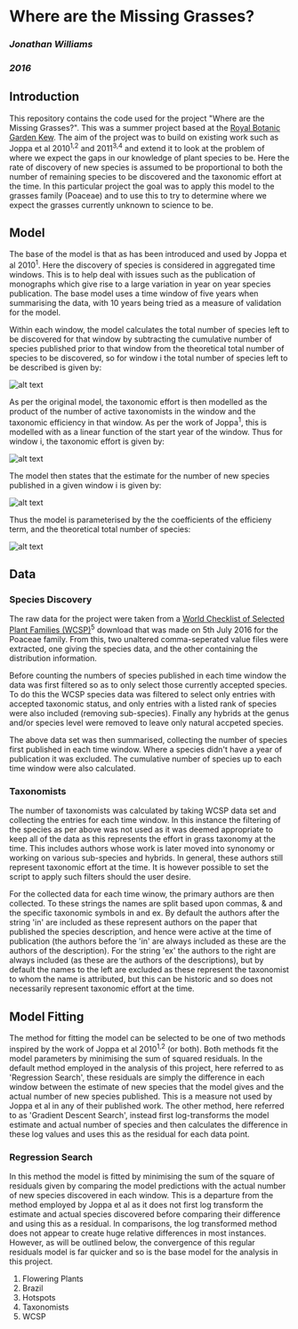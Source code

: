 # Where are the Missing Grasses?

### *Jonathan Williams*
### *2016*

## Introduction

This repository contains the code used for the project "Where are the Missing Grasses?". This was a summer project based at the [Royal Botanic Garden Kew][1]. The aim of the project was to build on existing work such as Joppa et al 2010<sup>1,2</sup> and 2011<sup>3,4</sup> and extend it to look at the problem of where we expect the gaps in our knowledge of plant species to be. Here the rate of discovery of new species is assumed to be proportional to both the number of remaining species to be discovered and the taxonomic effort at the time. In this particular project the goal was to apply this model to the grasses family (Poaceae) and to use this to try to determine where we expect the grasses currently unknown to science to be.

## Model

The base of the model is that as has been introduced and used by Joppa et al 2010<sup>1</sup>. Here the discovery of species is considered in aggregated time windows. This is to help deal with issues such as the publication of monographs which give rise to a large variation in year on year species publication. The base model uses a time window of five years when summarising the data, with 10 years being tried as a measure of validation for the model.

Within each window, the model calculates the total number of species left to be discovered for that window by subtracting the cumulative number of species published prior to that window from the theoretical total number of species to be discovered, so for window i the total number of species left to be described is given by:

![alt text][img1]

As per the original model, the taxonomic effort is then modelled as the product of the number of active taxonomists in the window and the taxonomic efficiency in that window. As per the work of Joppa<sup>1</sup>, this is modelled with as a linear function of the start year of the window. Thus for window i, the taxonomic effort is given by:

![alt text][img2]

The model then states that the estimate for the number of new species published in a given window i is given by:

![alt text][img3]

Thus the model is parameterised by the the coefficients of the efficieny term, and the theoretical total number of species:

![alt text][img4]

## Data

### Species Discovery

The raw data for the project were taken from a [World Checklist of Selected Plant Families (WCSP)][2]<sup>5</sup> download that was made on 5th July 2016 for the Poaceae family. From this, two unaltered comma-seperated value files were extracted, one giving the species data, and the other containing the distribution information.

Before counting the numbers of species published in each time window the data was first filtered so as to only select those currently accepted species. To do this the WCSP species data was filtered to select only entries with accepted taxonomic status, and only entries with a listed rank of species were also included (removing sub-species). Finally any hybrids at the genus and/or species level were removed to leave only natural accpeted species.

The above data set was then summarised, collecting the number of species first published in each time window. Where a species didn't have a year of publication it was excluded. The cumulative number of species up to each time window were also calculated.

### Taxonomists

The number of taxonomists was calculated by taking WCSP data set and collecting the entries for each time window. In this instance the filtering of the species as per above was not used as it was deemed appropriate to keep all of the data as this represents the effort in grass taxonomy at the time. This includes authors whose work is later moved into synonomy or working on various sub-species and hybrids. In general, these authors still represent taxonomic effort at the time. It is however possible to set the script to apply such filters should the user desire.

For the collected data for each time winow, the primary authors are then collected. To these strings the names are split based upon commas, & and the specific taxonomic symbols in and ex. By default the authors after the string 'in' are included as these represent authors on the paper that published the species description, and hence were active at the time of publication (the authors before the 'in' are always included as these are the authors of the description). For the string 'ex' the authors to the right are always included (as these are the authors of the descriptions), but by default the names to the left are excluded as these represent the taxonomist to whom the name is attributed, but this can be historic and so does not necessarily represent taxonomic effort at the time.

## Model Fitting

The method for fitting the model can be selected to be one of two methods inspired by the work of Joppa et al 2010<sup>1,2</sup> (or both). Both methods fit the model parameters by minimising the sum of squared residuals. In the default method employed in the analysis of this project, here referred to as 'Regression Search', these residuals are simply the difference in each window between the estimate of new species that the model gives and the actual number of new species published. This is a measure not used by Joppa et al in any of their published work. The other method, here referred to as 'Gradient Descent Search', instead first log-transforms the model estimate and actual number of species and then calculates the difference in these log values and uses this as the residual for each data point.









### Regression Search

In this method the model is fitted by minimising the sum of the square of residuals given by comparing the model predictions with the actual number of new species discovered in each window. This is a departure from the method employed by Joppa et al as it does not first log transform the estimate and actual species discovered before comparing their difference and using this as a residual. In comparisons, the log transformed method does not appear to create huge relative differences in most instances. However, as will be outlined below, the convergence of this regular residuals model is far quicker and so is the base model for the analysis in this project.




1. Flowering Plants
2. Brazil
3. Hotspots
4. Taxonomists
5. WCSP

[1]: http://www.kew.org
[2]: http://apps.kew.org/wcsp/

[img1]: https://github.com/jonvw28/kew_grasses/Figures/img1.jpg "Species Left to be Discovered"
[img2]: https://github.com/jonvw28/kew_grasses/Figures/img2.jpg "Taxonomiic Effort"
[img3]: https://github.com/jonvw28/kew_grasses/Figures/img3.jpg "Estimate of Species Described"
[img4]: https://github.com/jonvw28/kew_grasses/Figures/img4.jpg "Model Parameters"